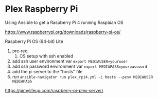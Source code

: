 # Plex Raspberry Pi

Using Ansible to get a Raspberry Pi 4 running Raspbian OS

https://www.raspberrypi.org/downloads/raspberry-pi-os/

Raspberry Pi OS (64-bit) Lite

1. pre-req
    1. OS setup with ssh enabled
1. add ssh user environment var `export MEDIAUSER=youruser`
1. add ssh password environment var `export MEDIAPASS=yourpassword`
1. add the pi server to the "hosts" file
1. run `ansible-navigator run plex_rpi4.yml -i hosts --penv MEDIAUSER MEDIAPASS`

https://pimylifeup.com/raspberry-pi-plex-server/
